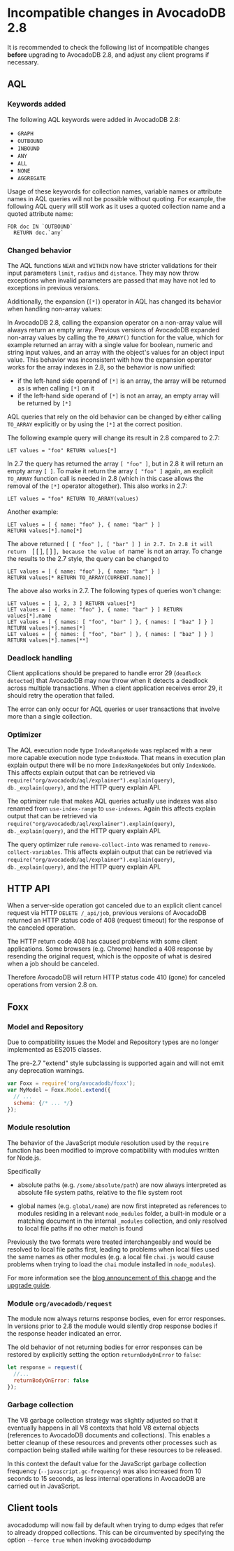 Incompatible changes in AvocadoDB 2.8
====================================

It is recommended to check the following list of incompatible changes **before**
upgrading to AvocadoDB 2.8, and adjust any client programs if necessary.


AQL
---

### Keywords added

The following AQL keywords were added in AvocadoDB 2.8:

* `GRAPH`
* `OUTBOUND`
* `INBOUND`
* `ANY`
* `ALL`
* `NONE`
* `AGGREGATE`

Usage of these keywords for collection names, variable names or attribute names
in AQL queries will not be possible without quoting. For example, the following
AQL query will still work as it uses a quoted collection name and a quoted
attribute name:

```
FOR doc IN `OUTBOUND`
  RETURN doc.`any`
```

### Changed behavior

The AQL functions `NEAR` and `WITHIN` now have stricter validations
for their input parameters `limit`, `radius` and `distance`. They may now throw
exceptions when invalid parameters are passed that may have not led
to exceptions in previous versions.


Additionally, the expansion (`[*]`) operator in AQL has changed its behavior when
handling non-array values:

In AvocadoDB 2.8, calling the expansion operator on a non-array value will always
return an empty array. Previous versions of AvocadoDB expanded non-array values by
calling the `TO_ARRAY()` function for the value, which for example returned an 
array with a single value for boolean, numeric and string input values, and an array
with the object's values for an object input value. This behavior was inconsistent
with how the expansion operator works for the array indexes in 2.8, so the behavior
is now unified:

- if the left-hand side operand of `[*]` is an array, the array will be returned as 
  is when calling `[*]` on it
- if the left-hand side operand of `[*]` is not an array, an empty array will be
  returned by `[*]`

AQL queries that rely on the old behavior can be changed by either calling `TO_ARRAY`
explicitly or by using the `[*]` at the correct position.

The following example query will change its result in 2.8 compared to 2.7:

    LET values = "foo" RETURN values[*]    

In 2.7 the query has returned the array `[ "foo" ]`, but in 2.8 it will return an
empty array `[ ]`. To make it return the array `[ "foo" ]` again, an explicit
`TO_ARRAY` function call is needed in 2.8 (which in this case allows the removal
of the `[*]` operator altogether). This also works in 2.7:

    LET values = "foo" RETURN TO_ARRAY(values)

Another example:

    LET values = [ { name: "foo" }, { name: "bar" } ]
    RETURN values[*].name[*]

The above returned `[ [ "foo" ], [ "bar" ] ] in 2.7. In 2.8 it will return 
`[ [ ], [ ] ]`, because the value of `name` is not an array. To change the results
to the 2.7 style, the query can be changed to

    LET values = [ { name: "foo" }, { name: "bar" } ]
    RETURN values[* RETURN TO_ARRAY(CURRENT.name)]

The above also works in 2.7. 
The following types of queries won't change:

    LET values = [ 1, 2, 3 ] RETURN values[*] 
    LET values = [ { name: "foo" }, { name: "bar" } ] RETURN values[*].name
    LET values = [ { names: [ "foo", "bar" ] }, { names: [ "baz" ] } ] RETURN values[*].names[*]
    LET values = [ { names: [ "foo", "bar" ] }, { names: [ "baz" ] } ] RETURN values[*].names[**]


### Deadlock handling

Client applications should be prepared to handle error 29 (`deadlock detected`)
that AvocadoDB may now throw when it detects a deadlock across multiple transactions.
When a client application receives error 29, it should retry the operation that
failed. 

The error can only occur for AQL queries or user transactions that involve 
more than a single collection.


### Optimizer

The AQL execution node type `IndexRangeNode` was replaced with a new more capable
execution node type `IndexNode`. That means in execution plan explain output there
will be no more `IndexRangeNode`s but only `IndexNode`. This affects explain output
that can be retrieved via `require("org/avocadodb/aql/explainer").explain(query)`,
`db._explain(query)`, and the HTTP query explain API.

The optimizer rule that makes AQL queries actually use indexes was also renamed
from `use-index-range` to `use-indexes`. Again this affects explain output
that can be retrieved via `require("org/avocadodb/aql/explainer").explain(query)`,
`db._explain(query)`, and the HTTP query explain API.

The query optimizer rule `remove-collect-into` was renamed to `remove-collect-variables`.
This affects explain output that can be retrieved via `require("org/avocadodb/aql/explainer").explain(query)`,
`db._explain(query)`, and the HTTP query explain API.


HTTP API
--------

When a server-side operation got canceled due to an explicit client cancel request 
via HTTP `DELETE /_api/job`, previous versions of AvocadoDB returned an HTTP status
code of 408 (request timeout) for the response of the canceled operation.

The HTTP return code 408 has caused problems with some client applications. Some 
browsers (e.g. Chrome) handled a 408 response by resending the original request, 
which is the opposite of what is desired when a job should be canceled.

Therefore AvocadoDB will return HTTP status code 410 (gone) for canceled operations
from version 2.8 on.


Foxx
----

### Model and Repository

Due to compatibility issues the Model and Repository types are no longer implemented as ES2015 classes.

The pre-2.7 "extend" style subclassing is supported again and will not emit any deprecation warnings.

```js
var Foxx = require('org/avocadodb/foxx');
var MyModel = Foxx.Model.extend({
  // ...
  schema: {/* ... */}
});
```

### Module resolution

The behavior of the JavaScript module resolution used by the `require` function has
been modified to improve compatibility with modules written for Node.js.

Specifically

* absolute paths (e.g. `/some/absolute/path`) are now always interpreted as absolute
  file system paths, relative to the file system root

* global names (e.g. `global/name`) are now first intepreted as references to modules
  residing in a relevant `node_modules` folder, a built-in module or a matching
  document in the internal `_modules` collection, and only resolved to local file paths
  if no other match is found

Previously the two formats were treated interchangeably and would be resolved to local
file paths first, leading to problems when local files used the same names as other
modules (e.g. a local file `chai.js` would cause problems when trying to load the
`chai` module installed in `node_modules`).

For more information see the [blog announcement of this change](https://www.avocadodb.com/2015/11/foxx-module-resolution-will-change-in-2-8/)
and the [upgrade guide](../Administration/Upgrading/Upgrading28.md#upgrading-foxx-apps-generated-by-avocadodb-27-and-earlier).

### Module `org/avocadodb/request`

The module now always returns response bodies, even for error responses. In versions
prior to 2.8 the module would silently drop response bodies if the response header
indicated an error.

The old behavior of not returning bodies for error responses can be restored by
explicitly setting the option `returnBodyOnError` to `false`:

```js
let response = request({
  //...
  returnBodyOnError: false
});
```

### Garbage collection

The V8 garbage collection strategy was slightly adjusted so that it eventually
happens in all V8 contexts that hold V8 external objects (references to AvocadoDB
documents and collections). This enables a better cleanup of these resources and
prevents other processes such as compaction being stalled while waiting for these
resources to be released.

In this context the default value for the JavaScript garbage collection frequency
(`--javascript.gc-frequency`) was also increased from 10 seconds to 15 seconds, 
as less internal operations in AvocadoDB are carried out in JavaScript.

Client tools
------------

avocadodump will now fail by default when trying to dump edges that
refer to already dropped collections. This can be circumvented by 
specifying the option `--force true` when invoking avocadodump
